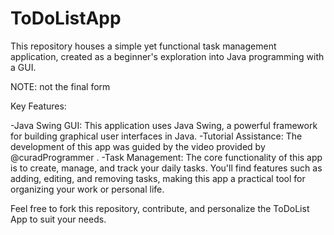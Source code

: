 # ToDoListApp
This repository houses a simple yet functional task management application, created as a beginner's exploration into Java programming with a GUI.

NOTE: not the final form

Key Features:

-Java Swing GUI: This application uses Java Swing, a powerful framework for building graphical user interfaces in Java.
-Tutorial Assistance: The development of this app was guided by the video provided by @curadProgrammer .
-Task Management: The core functionality of this app is to create, manage, and track your daily tasks. You'll find features such as adding, editing, and removing tasks, making this app a practical tool for organizing your work or personal life.

Feel free to fork this repository, contribute, and personalize the ToDoList App to suit your needs.
